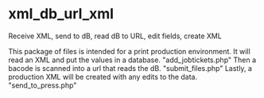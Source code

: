 # xml_db_url_xml
Receive XML, send to dB, read dB to URL, edit fields, create XML

This package of files is intended for a print production environment.
It will read an XML and put the values in a database. "add_jobtickets.php"
Then a bacode is scanned into a url that reads the dB. "submit_files.php"
Lastly, a production XML will be created with any edits to the data. "send_to_press.php"

